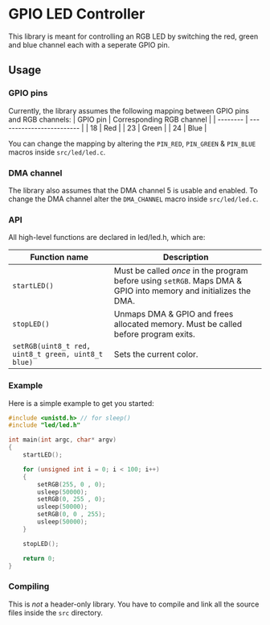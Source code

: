 # GPIO LED Controller
This library is meant for controlling an RGB LED by switching the red, green and blue channel each with a seperate GPIO pin.


## Usage

### GPIO pins
Currently, the library assumes the following mapping between GPIO pins and RGB channels:
| GPIO pin | Corresponding RGB channel |
| -------- | ------------------------- |
| 18       | Red                       |
| 23       | Green                     |
| 24       | Blue                      |

You can change the mapping by altering the `PIN_RED`, `PIN_GREEN` & `PIN_BLUE` macros inside `src/led/led.c`.

### DMA channel
The library also assumes that the DMA channel 5 is usable and enabled. To change the DMA channel alter the `DMA_CHANNEL` macro inside `src/led/led.c`.

### API
All high-level functions are declared in led/led.h, which are:

| Function name     | Description   |
| ----------------- | ------------- |
| `startLED()`      | Must be called *once* in the program before using `setRGB`. Maps DMA & GPIO into memory and initializes the DMA. |
| `stopLED()`       | Unmaps DMA & GPIO and frees allocated memory. Must be called before program exits.  |
| `setRGB(uint8_t red, uint8_t green, uint8_t blue)` | Sets the current color. |

### Example
Here is a simple example to get you started:
```c
#include <unistd.h> // for sleep()
#include "led/led.h"

int main(int argc, char* argv)
{
    startLED();

    for (unsigned int i = 0; i < 100; i++)
    {
        setRGB(255, 0 , 0);
        usleep(50000);
        setRGB(0, 255 , 0);
        usleep(50000);
        setRGB(0, 0 , 255);
        usleep(50000);
    }

    stopLED();

    return 0;
}
```

### Compiling
This is *not* a header-only library. You have to compile and link all the source files inside the `src` directory.